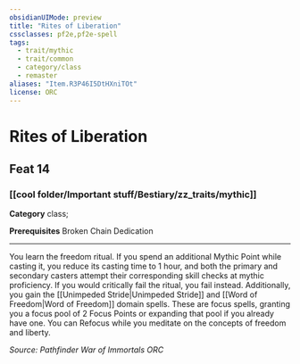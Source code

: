 ```yaml
---
obsidianUIMode: preview
title: "Rites of Liberation"
cssclasses: pf2e,pf2e-spell
tags:
  - trait/mythic
  - trait/common
  - category/class
  - remaster
aliases: "Item.R3P46I5DtHXniTOt"
license: ORC
---
```

# Rites of Liberation
## Feat 14
### [[cool folder/Important stuff/Bestiary/zz_traits/mythic]]

**Category** class; 



**Prerequisites** Broken Chain Dedication
* * *
You learn the freedom ritual. If you spend an additional Mythic Point while casting it, you reduce its casting time to 1 hour, and both the primary and secondary casters attempt their corresponding skill checks at mythic proficiency. If you would critically fail the ritual, you fail instead. Additionally, you gain the [[Unimpeded Stride|Unimpeded Stride]] and [[Word of Freedom|Word of Freedom]] domain spells. These are focus spells, granting you a focus pool of 2 Focus Points or expanding that pool if you already have one. You can Refocus while you meditate on the concepts of freedom and liberty.

*Source: Pathfinder War of Immortals*
*ORC*
